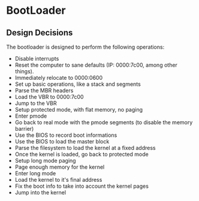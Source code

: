 # BootLoader

## Design Decisions

The bootloader is designed to perform the following operations:

 * Disable interrupts
 * Reset the computer to sane defaults (IP: 0000:7c00, among other things).
 * Immediately relocate to 0000:0600
 * Set up basic operations, like a stack and segments
 * Parse the MBR headers
 * Load the VBR to 0000:7c00
 * Jump to the VBR
 * Setup protected mode, with flat memory, no paging
 * Enter pmode
 * Go back to real mode with the pmode segments (to disable the memory barrier)
 * Use the BIOS to record boot informations
 * Use the BIOS to load the master block
 * Parse the filesystem to load the kernel at a fixed address
 * Once the kernel is loaded, go back to protected mode
 * Setup long mode paging
 * Page enough memory for the kernel
 * Enter long mode
 * Load the kernel to it's final address
 * Fix the boot info to take into account the kernel pages
 * Jump into the kernel
